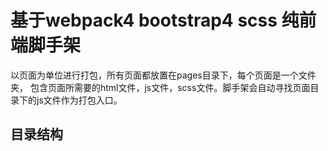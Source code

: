基于webpack4 bootstrap4  scss 纯前端脚手架
========================================

以页面为单位进行打包，所有页面都放置在pages目录下，每个页面是一个文件夹，
包含页面所需要的html文件，js文件，scss文件。脚手架会自动寻找页面目录下的js文件作为打包入口。


目录结构
-------


